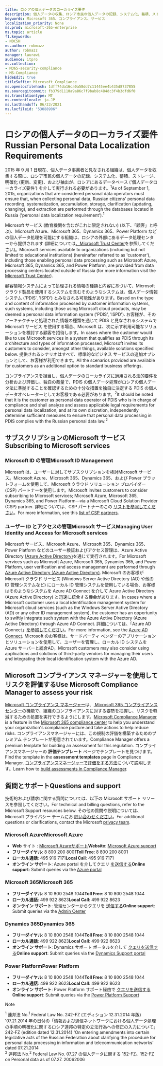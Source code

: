 ```yaml
---
title: ロシアの個人データのローカライズ要件
description: 個人データの収集、ロシア市民の個人データの記録、システム化、蓄積、ストレージ、明確化、および抽出が、Microsoft サービス およびロシアにあるデータベースでどのように実行されるのかについて説明します。
keywords: Microsoft 365、コンプライアンス、サービス
localization_priority: None
ms.prod: microsoft-365-enterprise
ms.topic: article
f1.keywords:
- NOCSH
ms.author: robmazz
author: robmazz
manager: laurawi
audience: itpro
ms.collection:
- M365-security-compliance
- MS-Compliance
hideEdit: true
titleSuffix: Microsoft Compliance
ms.openlocfilehash: 1dff74da16ca0a58dd7c11445ee4b435d8737855
ms.sourcegitcommit: fb379d1110a9a86c7f9bab8c484dc3f4b3dfd6f0
ms.translationtype: MT
ms.contentlocale: ja-JP
ms.lasthandoff: 06/23/2021
ms.locfileid: "53088906"
---
```

# <a name="russian-personal-data-localization-requirements"></a><span data-ttu-id="80474-104">ロシアの個人データのローカライズ要件</span><span class="sxs-lookup"><span data-stu-id="80474-104">Russian Personal Data Localization Requirements</span></span>

<span data-ttu-id="80474-105">2015 年 9 月 1 日現在、個人データ事業者と見なされる組織は、個人データを収集する際に、ロシア市民の個人データの記録、システム化、蓄積、ストレージ、明確化 (更新、変更)、および抽出が、ロシアにあるデータベース ('個人データローカライズ要件') を介して実行される必要があります。<sup>1</sup></span><span class="sxs-lookup"><span data-stu-id="80474-105">As of September 1, 2015, organizations that are considered personal data operators must ensure that, when collecting personal data, Russian citizens' personal data recording, systematization, accumulation, storage, clarification (updating, changing), and extraction are performed through the databases located in Russia ('personal data localization requirement').<sup>1</sup></span></span>

<span data-ttu-id="80474-106">Microsoft サービス (教育機関を含むがこれに限定されない) (以下、「顧客」と呼ぶ)、Microsoft Azure、Microsoft 365、Dynamics 365、Power Platform などの個人データ処理を可能にする組織は、ロシアの外部にあるデータ処理センターから提供されます (詳細については[、Microsoft Trust Center](https://www.microsoft.com/trust-center)を参照してください)。</span><span class="sxs-lookup"><span data-stu-id="80474-106">Microsoft services available to organizations (including but not limited to educational institutions) (hereinafter referred to as 'customer'), including those enabling personal data processing such as Microsoft Azure, Microsoft 365, Dynamics 365, and Power Platform, are provided from data processing centers located outside of Russia (for more information visit the [Microsoft Trust Center](https://www.microsoft.com/trust-center)).</span></span>

<span data-ttu-id="80474-107">顧客情報システムによって処理される情報の種類と内容に基づいて、Microsoft クラウド製品を使用するシステムを含むそのようなシステムは、個人データ情報システム ('PDIS', 'ISPD') とみなされる可能性があります。</span><span class="sxs-lookup"><span data-stu-id="80474-107">Based on the type and content of information processed by customer information systems, such systems, including those using Microsoft cloud products, may be deemed a personal data information system ('PDIS', 'ISPD').</span></span> <span data-ttu-id="80474-108">お客様が、そのアーキテクチャと処理された情報の種類を通じて PDIS と見なされるシステムで Microsoft サービス を使用する場合、Microsoft は、次に示す利用可能なソリューションを検討する顧客を招待します。</span><span class="sxs-lookup"><span data-stu-id="80474-108">In cases where the customer would like to use Microsoft services in a system that qualifies as PDIS through its architecture and types of information processed, Microsoft invites its customers to consider, amongst other things, available solutions specified below.</span></span> <span data-ttu-id="80474-109">提供されるシナリオはすべて、標準的なビジネス サービスの追加オプションとして、お客様が利用できます。</span><span class="sxs-lookup"><span data-stu-id="80474-109">All the scenarios provided are available for customers as an additional option to standard business offerings.</span></span>

<span data-ttu-id="80474-110">コンプライアンスを担当し、個人データのローカライズに適用される法的要件を分析および評価し、独自の裁量で、PDIS の個人データ処理がロシアの個人データ法に準拠することを確認するための十分な措置を独自に決定する PDIS の個人データオペレーターとしてお客様である必要があります。<sup>2</sup></span><span class="sxs-lookup"><span data-stu-id="80474-110">It should be noted that it is the customer as personal data operator of PDIS who is in charge of compliance and shall analyze and assess applicable legal requirements for personal data localization, and at its own discretion, independently determine sufficient measures to ensure that personal data processing in PDIS complies with the Russian personal data law.<sup>2</sup></span></span>

## <a name="subscribing-to-microsoft-services"></a><span data-ttu-id="80474-111">サブスクリプションのMicrosoft サービス</span><span class="sxs-lookup"><span data-stu-id="80474-111">Subscribing to Microsoft services</span></span>

### <a name="microsoft-id-management"></a><span data-ttu-id="80474-112">Microsoft ID の管理</span><span class="sxs-lookup"><span data-stu-id="80474-112">Microsoft ID Management</span></span>

<span data-ttu-id="80474-113">Microsoft は、ユーザーに対してサブスクリプションを検討Microsoft サービス。Microsoft Azure、Microsoft 365、Dynamics 365、および Power プラットフォームを使用して、Microsoft クラウド ソリューション プロバイダー (CSP) パートナーを使用します。</span><span class="sxs-lookup"><span data-stu-id="80474-113">Microsoft invites customers to consider subscribing to Microsoft services; Microsoft Azure, Microsoft 365, Dynamics 365, and Power Platform—via a Microsoft Cloud Solution Provider (CSP) partner.</span></span> <span data-ttu-id="80474-114">詳細については、CSP パートナーのこの [リストを参照してください](https://pinpoint.microsoft.com/search?type=services&campaign=691)。</span><span class="sxs-lookup"><span data-stu-id="80474-114">For more information, see this [list of CSP partners](https://pinpoint.microsoft.com/search?type=services&campaign=691).</span></span>

### <a name="managing-user-identity-and-access-for-microsoft-services"></a><span data-ttu-id="80474-115">ユーザー ID とアクセスの管理Microsoft サービス</span><span class="sxs-lookup"><span data-stu-id="80474-115">Managing User Identity and Access for Microsoft services</span></span>

<span data-ttu-id="80474-116">Microsoft サービス、Microsoft Azure、Microsoft 365、Dynamics 365、Power Platform などのユーザー検証およびアクセス管理は、Azure Active Directory [(Azure Active Directory)](https://azure.microsoft.com/services/active-directory/)を通じて実行されます。</span><span class="sxs-lookup"><span data-stu-id="80474-116">For Microsoft services such as Microsoft Azure, Microsoft 365, Dynamics 365, and Power Platform, user verification and access management are performed through [Azure Active Directory (Azure Active Directory)](https://azure.microsoft.com/services/active-directory/).</span></span> <span data-ttu-id="80474-117">Microsoft のお客様が Microsoft クラウド サービス (Windows Server Active Directory (AD) や他の ID 管理システムなど) にローカル ID 管理システムを使用している場合、お客様はそのようなシステムを Azure AD Connect を介して Azure Active Directory (Azure Active Directory) と迅速に統合する機会があります。</span><span class="sxs-lookup"><span data-stu-id="80474-117">In cases where a Microsoft customer uses a local identification management system for Microsoft cloud services (such as the Windows Server Active Directory (AD) or any other ID management system), the customer has an opportunity to swiftly integrate such system with the Azure Active Directory (Azure Active Directory) through Azure AD Connect.</span></span> <span data-ttu-id="80474-118">詳細については、「Azure AD Connect」[を参照してください](/azure/active-directory/cloud-provisioning/)。</span><span class="sxs-lookup"><span data-stu-id="80474-118">For more information, see the [Azure AD Connect](/azure/active-directory/cloud-provisioning/).</span></span> <span data-ttu-id="80474-119">Microsoft のお客様は、サードパーティ ベンダーのアプリケーションとソリューションを使用して、ユーザーを管理し、ローカル ID システムを Azure サーバーと統合AD。</span><span class="sxs-lookup"><span data-stu-id="80474-119">Microsoft customers may also consider using applications and solutions of third-party vendors for managing their users and integrating their local identification system with the Azure AD.</span></span>

## <a name="use-microsoft-compliance-manager-to-assess-your-risk"></a><span data-ttu-id="80474-120">Microsoft コンプライアンス マネージャーを使用してリスクを評価する</span><span class="sxs-lookup"><span data-stu-id="80474-120">Use Microsoft Compliance Manager to assess your risk</span></span>

<span data-ttu-id="80474-121">[Microsoft コンプライアンス マネージャー](/microsoft-365/compliance/compliance-manager)は、[ Microsoft 365 コンプライアンス センター](/microsoft-365/compliance/microsoft-365-compliance-center)の機能で、組織のコンプライアンスに対する姿勢を把握し、リスクを軽減するための処置を実行できるようにします。</span><span class="sxs-lookup"><span data-stu-id="80474-121">[Microsoft Compliance Manager](/microsoft-365/compliance/compliance-manager) is a feature in the [Microsoft 365 compliance center](/microsoft-365/compliance/microsoft-365-compliance-center) to help you understand your organization's compliance posture and take actions to help reduce risks.</span></span> <span data-ttu-id="80474-122">コンプライアンスマネージャーには、この規制の評価を構築するためのプレミアム テンプレートが用意されています。</span><span class="sxs-lookup"><span data-stu-id="80474-122">Compliance Manager offers a premium template for building an assessment for this regulation.</span></span> <span data-ttu-id="80474-123">コンプライアンスマネージャーの **評価テンプレート** ページでテンプレートを見つけます。</span><span class="sxs-lookup"><span data-stu-id="80474-123">Find the template in the **assessment templates** page in Compliance Manager.</span></span> <span data-ttu-id="80474-124">[コンプライアンスマネージャーで評価をする方法](/microsoft-365/compliance/compliance-manager-assessments)について説明します。</span><span class="sxs-lookup"><span data-stu-id="80474-124">Learn how to [build assessments in Compliance Manager](/microsoft-365/compliance/compliance-manager-assessments).</span></span>

## <a name="questions-and-support"></a><span data-ttu-id="80474-125">質問とサポート</span><span class="sxs-lookup"><span data-stu-id="80474-125">Questions and support</span></span>

<span data-ttu-id="80474-126">技術的および請求に関する質問については、以下の Microsoft サポート リソースを参照してください。</span><span class="sxs-lookup"><span data-stu-id="80474-126">For technical and billing questions, refer to the Microsoft Support resources below.</span></span> <span data-ttu-id="80474-127">その他の質問や説明については、Microsoft プライバシー チームにお [問い合わせください](https://support.microsoft.com/gp/privacy-page)。</span><span class="sxs-lookup"><span data-stu-id="80474-127">For additional questions or clarifications, contact the Microsoft [privacy team](https://support.microsoft.com/gp/privacy-page).</span></span>

### <a name="microsoft-azure"></a><span data-ttu-id="80474-128">Microsoft Azure</span><span class="sxs-lookup"><span data-stu-id="80474-128">Microsoft Azure</span></span>

- <span data-ttu-id="80474-129">**Web** サイト : [Microsoft Azureサポート](https://aka.ms/GetAzureSupport)</span><span class="sxs-lookup"><span data-stu-id="80474-129">**Website**: [Microsoft Azure support](https://aka.ms/GetAzureSupport)</span></span>
- <span data-ttu-id="80474-130">**フリーダイヤル**: 8 800 200 8001</span><span class="sxs-lookup"><span data-stu-id="80474-130">**Toll Free**: 8 800 200 8001</span></span>
- <span data-ttu-id="80474-131">**ローカル通話**: 495 916 7171</span><span class="sxs-lookup"><span data-stu-id="80474-131">**Local Call**: 495 916 7171</span></span>
- <span data-ttu-id="80474-132">**オンライン サポート**: Azure portal を介してクエリ [を送信する](https://portal.azure.com)</span><span class="sxs-lookup"><span data-stu-id="80474-132">**Online support**: Submit queries via the [Azure portal](https://portal.azure.com)</span></span>

### <a name="microsoft-365"></a><span data-ttu-id="80474-133">Microsoft 365</span><span class="sxs-lookup"><span data-stu-id="80474-133">Microsoft 365</span></span>

- <span data-ttu-id="80474-134">**フリーダイヤル**: 8 10 800 2548 1044</span><span class="sxs-lookup"><span data-stu-id="80474-134">**Toll Free**: 8 10 800 2548 1044</span></span>
- <span data-ttu-id="80474-135">**ローカル通話**: 499 922 8623</span><span class="sxs-lookup"><span data-stu-id="80474-135">**Local Call**: 499 922 8623</span></span>
- <span data-ttu-id="80474-136">**オンライン サポート**: 管理センターからクエリを [送信する](https://portal.office.com/)</span><span class="sxs-lookup"><span data-stu-id="80474-136">**Online support**: Submit queries via the [Admin Center](https://portal.office.com/)</span></span>

### <a name="dynamics-365"></a><span data-ttu-id="80474-137">Dynamics 365</span><span class="sxs-lookup"><span data-stu-id="80474-137">Dynamics 365</span></span>

- <span data-ttu-id="80474-138">**フリーダイヤル**: 8 10 800 2548 1044</span><span class="sxs-lookup"><span data-stu-id="80474-138">**Toll Free**: 8 10 800 2548 1044</span></span>
- <span data-ttu-id="80474-139">**ローカル通話**: 499 922 8623</span><span class="sxs-lookup"><span data-stu-id="80474-139">**Local Call**: 499 922 8623</span></span>
- <span data-ttu-id="80474-140">**オンライン サポート**: Dynamics サポート ポータルを介して [クエリを送信する](https://dynamics.microsoft.com/support/)</span><span class="sxs-lookup"><span data-stu-id="80474-140">**Online support**: Submit queries via the [Dynamics Support portal](https://dynamics.microsoft.com/support/)</span></span>

### <a name="power-platform"></a><span data-ttu-id="80474-141">Power Platform</span><span class="sxs-lookup"><span data-stu-id="80474-141">Power Platform</span></span>

- <span data-ttu-id="80474-142">**フリーダイヤル**: 8 10 800 2548 1044</span><span class="sxs-lookup"><span data-stu-id="80474-142">**Toll Free**: 8 10 800 2548 1044</span></span>
- <span data-ttu-id="80474-143">**ローカル通話**: 499 922 8623</span><span class="sxs-lookup"><span data-stu-id="80474-143">**Local Call**: 499 922 8623</span></span>
- <span data-ttu-id="80474-144">**オンライン サポート**: Power Platform サポート経由で [クエリを送信する](/power-platform/admin/get-help-support)</span><span class="sxs-lookup"><span data-stu-id="80474-144">**Online support**: Submit queries via the [Power Platform Support](/power-platform/admin/get-help-support)</span></span>

> [!NOTE]
> <span data-ttu-id="80474-145"><sup>1</sup> 連邦法 No.</span><span class="sxs-lookup"><span data-stu-id="80474-145"><sup>1</sup> Federal Law No.</span></span> <span data-ttu-id="80474-146">242-FZ (エディション 12.31.2014 年版) '07.21.2014 年の日付の「情報および通信ネットワークにおける個人データ処理の手順の明確化に関するロシア連邦の特定の立法行為への修正の入力について」</span><span class="sxs-lookup"><span data-stu-id="80474-146">242-FZ (edition dated 12.31.2014) 'On entering amendments into certain legislative acts of the Russian Federation about clarifying the procedure for personal data processing in information and telecommunication networks' dated 07.21.2014</span></span> <br>
> <span data-ttu-id="80474-147"><sup>2</sup> 連邦法 No.</span><span class="sxs-lookup"><span data-stu-id="80474-147"><sup>2</sup> Federal Law No.</span></span> <span data-ttu-id="80474-148">07.27 の個人データに関する 152-FZ。</span><span class="sxs-lookup"><span data-stu-id="80474-148">152-FZ on Personal data as of 07.27.</span></span> <span data-ttu-id="80474-149">2006</span><span class="sxs-lookup"><span data-stu-id="80474-149">2006</span></span><br>

